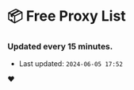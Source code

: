 # :package: Free Proxy List
### Updated every 15 minutes.

- Last updated: `2024-06-05 17:52`

:heart:
